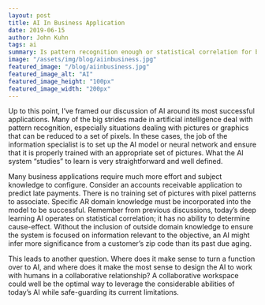 ```yaml
---
layout: post
title: AI In Business Application
date: 2019-06-15
author: John Kuhn
tags: ai
summary: Is pattern recognition enough or statistical correlation for business application?
image: "/assets/img/blog/aiinbusiness.jpg"
featured_image: "/blog/aiinbusiness.jpg"
featured_image_alt: "AI"
featured_image_height: "100px"
featured_image_width: "200px"
---
```


Up to this point, I’ve framed our discussion of AI around its most successful applications.   Many of the big strides made in artificial intelligence deal with pattern recognition, especially situations dealing with pictures or graphics that can be reduced to a set of pixels.  In these cases, the job of the information specialist is to set up the AI model or neural network and ensure that it is properly trained with an appropriate set of pictures. What the AI system “studies” to learn is very straightforward and well defined. 

Many business applications require much more effort and subject knowledge to configure.  Consider an accounts receivable application to predict late payments.  There is no training set of pictures with pixel patterns to associate.  Specific AR domain knowledge must be incorporated into the model to be successful.  Remember from previous discussions, today’s deep learning AI operates on statistical correlation; it has no ability to determine cause-effect.  Without the inclusion of outside domain knowledge to ensure the system is focused on information relevant to the objective, an AI might infer more significance from a customer’s zip code than its past due aging.   

This leads to another question.  Where does it make sense to turn a function over to AI, and where does it make the most sense to design the AI to work with humans in a collaborative relationship?  A collaborative workspace could well be the optimal way to leverage the considerable abilities of today’s AI while safe-guarding its current limitations.  

 

 

 